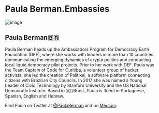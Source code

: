 # Paula Berman.Embassies


![image](https://user-images.githubusercontent.com/24529258/37226722-b8f04bb4-238f-11e8-9945-a8846fa0d32d.png)

## Paula Berman🇧🇷 
Paula Berman heads up the Ambassadors Program for Democracy Earth Foundation (DEF), where she works with leaders in more than 10 countries communicating the emerging dynamics of crypto politics and conducting local liquid democracy pilot projects.  Prior to her work with DEF, Paula was the Team Captain of Code for Curitiba, a volunteer group of hacker activists; she led the creation of Politikei, a software platform connecting citizens with Brazilian City Councils. In 2017 she was named a Young Leader of Civic Technology by Stanford University and the US National Democratic Institute. Based in 🇧🇷Brasil, Paula is fluent in Portuguese, Spanish, English and Hebrew. 

Find Paula on Twitter at [@PaulaBerman](https://twitter.com/paulaberman_) and on [Medium](https://words.democracy.earth/@paulaberman).
